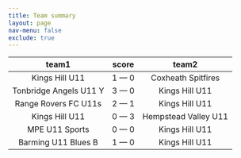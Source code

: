 ```yaml
---
title: Team summary
layout: page
nav-menu: false
exclude: true
---
```




|         team1          |    score    |        team2         |
|:----------------------:|:-----------:|:--------------------:|
|     Kings Hill U11     | 1 &mdash; 0 |  Coxheath Spitfires  |
| Tonbridge Angels U11 Y | 3 &mdash; 0 |    Kings Hill U11    |
|  Range Rovers FC U11s  | 2 &mdash; 1 |    Kings Hill U11    |
|     Kings Hill U11     | 0 &mdash; 3 | Hempstead Valley U11 |
|     MPE U11 Sports     | 0 &mdash; 0 |    Kings Hill U11    |
|  Barming U11 Blues B   | 1 &mdash; 0 |    Kings Hill U11    |

 <br /><br /><br />